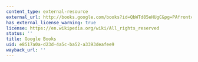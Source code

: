 ```yaml
---
content_type: external-resource
external_url: http://books.google.com/books?id=QbWTd85eHUgC&pg=PAfrontcover
has_external_license_warning: true
license: https://en.wikipedia.org/wiki/All_rights_reserved
status: ''
title: Google Books
uid: e8517a0a-d23d-4a5c-ba52-a3393deafee9
wayback_url: ''
---
```

